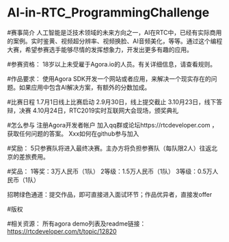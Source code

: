 # AI-in-RTC_ProgrammingChallenge
#赛事简介
人工智能是泛技术领域的未来方向之一，AI在RTC中，已经有实际商用的案例。实时鉴黄、视频超分辨率、视频换脸、AI音频美化，等等。通过这个编程大赛，希望参赛选手能够尽情的发挥想象力，开发出更多有趣的应用。

#参赛资格：
18岁以上未受雇于Agora.io的人员。有关详细信息，请查看规则。

#作品要求：
使用Agora SDK开发一个网站或者应用，来解决一个现实存在的问题。如果应用中包含AI解决方案，有额外的分数加成。

#比赛日程
1.7月1日线上比赛启动
2.9月30日，线上提交截止
3.10月23日，线下答辩，决赛
4.10月24日，RTC2019实时互联网大会现场，颁奖典礼

#怎么参与
注册Agora开发者帐户
加入qq群或论坛https://rtcdeveloper.com ，获取任何问题的答案。
Xxx如何在github参与加入


#奖励：
5只参赛队将进入最终决赛。主办方将负担参赛队（每队限2人）往返北京的差旅费用。

#奖品：
1等奖：3万人民币（1队）
2等级：1.5万人民币（1队）
3等级：0.5万人民币（1队）

招聘绿色通道：提交作品，即可直接进入面试环节；作品优异者，直接发offer

#版权

#相关资源：
所有agora demo列表及readme链接：https://rtcdeveloper.com/t/topic/12820
